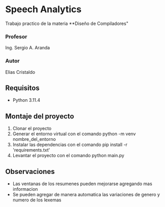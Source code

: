 # Speech Analytics
Trabajo practico de la materia **Diseño de Compiladores"

### Profesor
Ing. Sergio A. Aranda

### Autor
Elias Cristaldo

## Requisitos
* Python 3.11.4

## Montaje del proyecto
1. Clonar el proyecto
2. Generar el entorno virtual con el comando python -m venv nombre_del_entorno
3. Instalar las dependencias con el comando pip install -r 'requirements.txt'
4. Levantar el proyecto con el comando python main.py

## Observaciones
* Las ventanas de los resumenes pueden mejorarse agregando mas informacion
* Se pueden agregar de manera automatica las variaciones de genero y numero de los lexemas